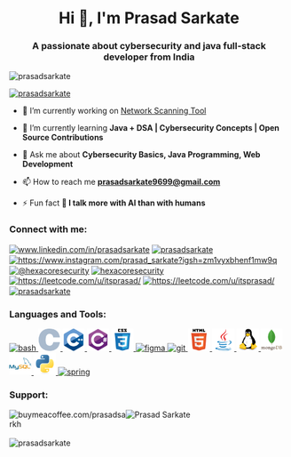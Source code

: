 <h1 align="center">Hi 👋, I'm Prasad Sarkate</h1>
<h3 align="center">A passionate about cybersecurity and java full-stack developer from India</h3>

<p align="left"> <img src="https://komarev.com/ghpvc/?username=prasadsarkate&label=Profile%20views&color=0e75b6&style=flat" alt="prasadsarkate" /> </p>

<p align="left"> <a href="https://github.com/ryo-ma/github-profile-trophy"><img src="https://github-profile-trophy.vercel.app/?username=prasadsarkate" alt="prasadsarkate" /></a> </p>

- 🔭 I’m currently working on [Network Scanning Tool](https://github.com/Prasadsarkate/HexaScan)

- 🌱 I’m currently learning **Java + DSA | Cybersecurity Concepts | Open Source Contributions**

- 💬 Ask me about **Cybersecurity Basics, Java Programming, Web Development**

- 📫 How to reach me **prasadsarkate9699@gmail.com**

- ⚡ Fun fact **🤖 I talk more with AI than with humans**

<h3 align="left">Connect with me:</h3>
<p align="left">
<a href="https://linkedin.com/in/www.linkedin.com/in/prasadsarkate" target="blank"><img align="center" src="https://raw.githubusercontent.com/rahuldkjain/github-profile-readme-generator/master/src/images/icons/Social/linked-in-alt.svg" alt="www.linkedin.com/in/prasadsarkate" height="30" width="40" /></a>
<a href="https://fb.com/prasadsarkate" target="blank"><img align="center" src="https://raw.githubusercontent.com/rahuldkjain/github-profile-readme-generator/master/src/images/icons/Social/facebook.svg" alt="prasadsarkate" height="30" width="40" /></a>
<a href="https://instagram.com/https://www.instagram.com/prasad_sarkate?igsh=zm1vyxbhenf1mw9q" target="blank"><img align="center" src="https://raw.githubusercontent.com/rahuldkjain/github-profile-readme-generator/master/src/images/icons/Social/instagram.svg" alt="https://www.instagram.com/prasad_sarkate?igsh=zm1vyxbhenf1mw9q" height="30" width="40" /></a>
<a href="https://www.youtube.com/c/@hexacoresecurity" target="blank"><img align="center" src="https://raw.githubusercontent.com/rahuldkjain/github-profile-readme-generator/master/src/images/icons/Social/youtube.svg" alt="@hexacoresecurity" height="30" width="40" /></a>
<a href="https://www.hackerrank.com/hexacoresecurity" target="blank"><img align="center" src="https://raw.githubusercontent.com/rahuldkjain/github-profile-readme-generator/master/src/images/icons/Social/hackerrank.svg" alt="hexacoresecurity" height="30" width="40" /></a>
<a href="https://www.leetcode.com/https://leetcode.com/u/itsprasad/" target="blank"><img align="center" src="https://raw.githubusercontent.com/rahuldkjain/github-profile-readme-generator/master/src/images/icons/Social/leet-code.svg" alt="https://leetcode.com/u/itsprasad/" height="30" width="40" /></a>
<a href="https://auth.geeksforgeeks.org/user/https://leetcode.com/u/itsprasad/" target="blank"><img align="center" src="https://raw.githubusercontent.com/rahuldkjain/github-profile-readme-generator/master/src/images/icons/Social/geeks-for-geeks.svg" alt="https://leetcode.com/u/itsprasad/" height="30" width="40" /></a>
<a href="https://discord.gg/prasadsarkate" target="blank"><img align="center" src="https://raw.githubusercontent.com/rahuldkjain/github-profile-readme-generator/master/src/images/icons/Social/discord.svg" alt="prasadsarkate" height="30" width="40" /></a>
</p>

<h3 align="left">Languages and Tools:</h3>
<p align="left"> <a href="https://www.gnu.org/software/bash/" target="_blank" rel="noreferrer"> <img src="https://www.vectorlogo.zone/logos/gnu_bash/gnu_bash-icon.svg" alt="bash" width="40" height="40"/> </a> <a href="https://www.cprogramming.com/" target="_blank" rel="noreferrer"> <img src="https://raw.githubusercontent.com/devicons/devicon/master/icons/c/c-original.svg" alt="c" width="40" height="40"/> </a> <a href="https://www.w3schools.com/cpp/" target="_blank" rel="noreferrer"> <img src="https://raw.githubusercontent.com/devicons/devicon/master/icons/cplusplus/cplusplus-original.svg" alt="cplusplus" width="40" height="40"/> </a> <a href="https://www.w3schools.com/cs/" target="_blank" rel="noreferrer"> <img src="https://raw.githubusercontent.com/devicons/devicon/master/icons/csharp/csharp-original.svg" alt="csharp" width="40" height="40"/> </a> <a href="https://www.w3schools.com/css/" target="_blank" rel="noreferrer"> <img src="https://raw.githubusercontent.com/devicons/devicon/master/icons/css3/css3-original-wordmark.svg" alt="css3" width="40" height="40"/> </a> <a href="https://www.figma.com/" target="_blank" rel="noreferrer"> <img src="https://www.vectorlogo.zone/logos/figma/figma-icon.svg" alt="figma" width="40" height="40"/> </a> <a href="https://git-scm.com/" target="_blank" rel="noreferrer"> <img src="https://www.vectorlogo.zone/logos/git-scm/git-scm-icon.svg" alt="git" width="40" height="40"/> </a> <a href="https://www.w3.org/html/" target="_blank" rel="noreferrer"> <img src="https://raw.githubusercontent.com/devicons/devicon/master/icons/html5/html5-original-wordmark.svg" alt="html5" width="40" height="40"/> </a> <a href="https://www.java.com" target="_blank" rel="noreferrer"> <img src="https://raw.githubusercontent.com/devicons/devicon/master/icons/java/java-original.svg" alt="java" width="40" height="40"/> </a> <a href="https://www.linux.org/" target="_blank" rel="noreferrer"> <img src="https://raw.githubusercontent.com/devicons/devicon/master/icons/linux/linux-original.svg" alt="linux" width="40" height="40"/> </a> <a href="https://www.mongodb.com/" target="_blank" rel="noreferrer"> <img src="https://raw.githubusercontent.com/devicons/devicon/master/icons/mongodb/mongodb-original-wordmark.svg" alt="mongodb" width="40" height="40"/> </a> <a href="https://www.mysql.com/" target="_blank" rel="noreferrer"> <img src="https://raw.githubusercontent.com/devicons/devicon/master/icons/mysql/mysql-original-wordmark.svg" alt="mysql" width="40" height="40"/> </a> <a href="https://www.python.org" target="_blank" rel="noreferrer"> <img src="https://raw.githubusercontent.com/devicons/devicon/master/icons/python/python-original.svg" alt="python" width="40" height="40"/> </a> <a href="https://spring.io/" target="_blank" rel="noreferrer"> <img src="https://www.vectorlogo.zone/logos/springio/springio-icon.svg" alt="spring" width="40" height="40"/> </a> </p>

<h3 align="left">Support:</h3>
<p><a href="https://www.buymeacoffee.com/buymeacoffee.com/prasadsarkh"> <img align="left" src="https://cdn.buymeacoffee.com/buttons/v2/default-yellow.png" height="50" width="210" alt="buymeacoffee.com/prasadsarkh" /></a><a href="https://ko-fi.com/Prasad Sarkate"> <img align="left" src="https://cdn.ko-fi.com/cdn/kofi3.png?v=3" height="50" width="210" alt="Prasad Sarkate" /></a></p><br><br>

<p><img align="center" src="https://github-readme-stats.vercel.app/api/top-langs?username=prasadsarkate&show_icons=true&locale=en&layout=compact" alt="prasadsarkate" /></p>
